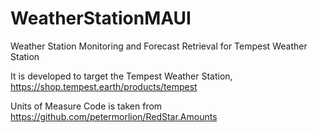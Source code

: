 # WeatherStationMAUI
Weather Station Monitoring and Forecast Retrieval for Tempest Weather Station

It is developed to target the Tempest Weather Station, https://shop.tempest.earth/products/tempest

Units of Measure Code is taken from https://github.com/petermorlion/RedStar.Amounts

